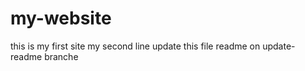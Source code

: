 # my-website
this is my first site 
my second line
update this file readme on update-readme branche

